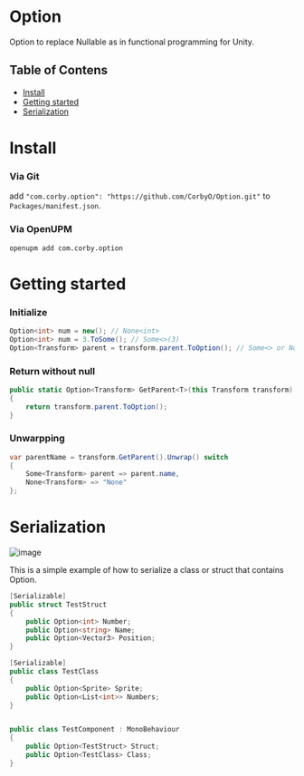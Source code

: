 # Option
Option to replace Nullable as in functional programming for Unity.

## Table of Contens

- [Install](#install)
- [Getting started](#getting-started)
- [Serialization](#serialization)

# Install
### Via Git
add `"com.corby.option": "https://github.com/CorbyO/Option.git"` to `Packages/manifest.json`.
### Via OpenUPM
```
openupm add com.corby.option
```

# Getting started

### Initialize
```csharp
Option<int> num = new(); // None<int>
Option<int> num = 3.ToSome(); // Some<>(3)
Option<Transform> parent = transform.parent.ToOption(); // Some<> or None 
```

### Return without null
```csharp
public static Option<Transform> GetParent<T>(this Transform transform)
{
    return transform.parent.ToOption();
}
```

### Unwarpping
```csharp
var parentName = transform.GetParent().Unwrap() switch
{
    Some<Transform> parent => parent.name,
    None<Transform> => "None"
};
```



# Serialization
![image](https://github.com/CorbyO/Option/assets/17669733/6be717ce-b181-4b86-9238-a5d00fa900b4)

This is a simple example of how to serialize a class or struct that contains Option.

```csharp
[Serializable]
public struct TestStruct
{
    public Option<int> Number;
    public Option<string> Name;
    public Option<Vector3> Position;
}

[Serializable]
public class TestClass
{
    public Option<Sprite> Sprite;
    public Option<List<int>> Numbers;
}


public class TestComponent : MonoBehaviour
{
    public Option<TestStruct> Struct;
    public Option<TestClass> Class;
}
```
